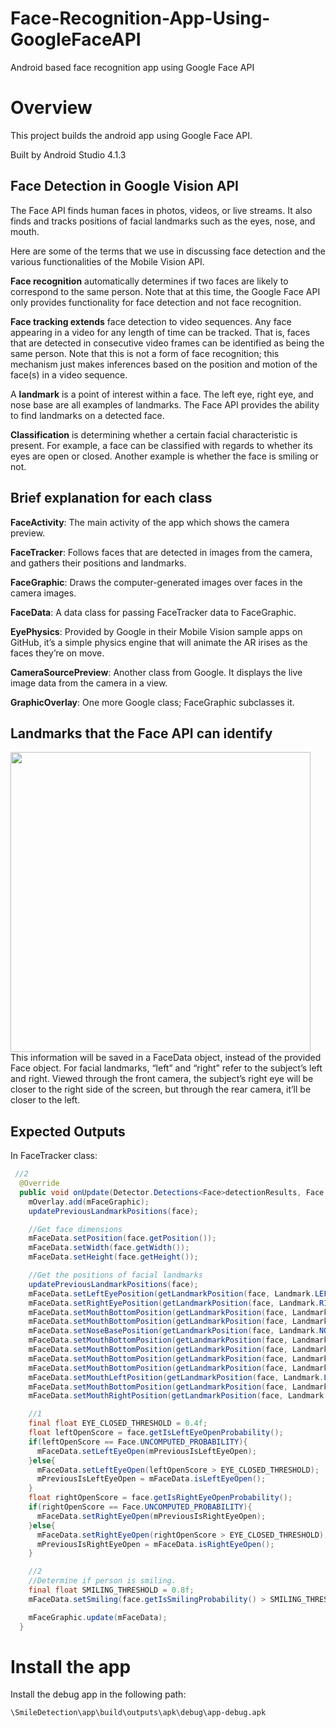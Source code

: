 # Face-Recognition-App-Using-GoogleFaceAPI
Android based face recognition app using Google Face API

# Overview
This project builds the android app using Google Face API.

Built by Android Studio 4.1.3

## Face Detection in Google Vision API
The Face API finds human faces in photos, videos, or live streams. It also finds and tracks positions of facial landmarks such as the eyes, nose, and mouth.

Here are some of the terms that we use in discussing face detection and the various functionalities of the Mobile Vision API.

__Face recognition__ automatically determines if two faces are likely to correspond to the same person. Note that at this time, the Google Face API only provides functionality for face detection and not face recognition.


__Face tracking extends__ face detection to video sequences. Any face appearing in a video for any length of time can be tracked. That is, faces that are detected in consecutive video frames can be identified as being the same person. Note that this is not a form of face recognition; this mechanism just makes inferences based on the position and motion of the face(s) in a video sequence.

A __landmark__ is a point of interest within a face. The left eye, right eye, and nose base are all examples of landmarks. The Face API provides the ability to find landmarks on a detected face.

__Classification__ is determining whether a certain facial characteristic is present. For example, a face can be classified with regards to whether its eyes are open or closed. Another example is whether the face is smiling or not.

## Brief explanation for each class
__FaceActivity__: The main activity of the app which shows the camera preview. 

__FaceTracker__: Follows faces that are detected in images from the camera, and gathers their positions and landmarks. 

__FaceGraphic__: Draws the computer-generated images over faces in the camera images. 

__FaceData__: A data class for passing FaceTracker data to FaceGraphic. 

__EyePhysics__: Provided by Google in their Mobile Vision sample apps on GitHub, it’s a simple physics engine that will animate the AR irises as the faces they’re on move. 

__CameraSourcePreview__: Another class from Google. It displays the live image data from the camera in a view. 

__GraphicOverlay__: One more Google class; FaceGraphic subclasses it.


## Landmarks that the Face API can identify
<img src=https://user-images.githubusercontent.com/72503871/117692116-48b42e00-b1ef-11eb-94c6-04f96a67d622.jpg width="480">
This information will be saved in a FaceData object, instead of the provided Face object. For facial landmarks, “left” and “right” refer to the subject’s left and right. Viewed through the front camera, the subject’s right eye will be closer to the right side of the screen, but through the rear camera, it’ll be closer to the left.

## Expected Outputs
In FaceTracker class:
```Java
 //2
  @Override
  public void onUpdate(Detector.Detections<Face>detectionResults, Face face){
    mOverlay.add(mFaceGraphic);
    updatePreviousLandmarkPositions(face);

    //Get face dimensions
    mFaceData.setPosition(face.getPosition());
    mFaceData.setWidth(face.getWidth());
    mFaceData.setHeight(face.getHeight());

    //Get the positions of facial landmarks
    updatePreviousLandmarkPositions(face);
    mFaceData.setLeftEyePosition(getLandmarkPosition(face, Landmark.LEFT_EYE));
    mFaceData.setRightEyePosition(getLandmarkPosition(face, Landmark.RIGHT_EYE));
    mFaceData.setMouthBottomPosition(getLandmarkPosition(face, Landmark.LEFT_CHEEK));
    mFaceData.setMouthBottomPosition(getLandmarkPosition(face, Landmark.RIGHT_CHEEK));
    mFaceData.setNoseBasePosition(getLandmarkPosition(face, Landmark.NOSE_BASE));
    mFaceData.setMouthBottomPosition(getLandmarkPosition(face, Landmark.LEFT_EAR));
    mFaceData.setMouthBottomPosition(getLandmarkPosition(face, Landmark.LEFT_EAR_TIP));
    mFaceData.setMouthBottomPosition(getLandmarkPosition(face, Landmark.RIGHT_EAR));
    mFaceData.setMouthBottomPosition(getLandmarkPosition(face, Landmark.RIGHT_EAR_TIP));
    mFaceData.setMouthLeftPosition(getLandmarkPosition(face, Landmark.LEFT_MOUTH));
    mFaceData.setMouthBottomPosition(getLandmarkPosition(face, Landmark.BOTTOM_MOUTH));
    mFaceData.setMouthRightPosition(getLandmarkPosition(face, Landmark.RIGHT_MOUTH));

    //1
    final float EYE_CLOSED_THRESHOLD = 0.4f;
    float leftOpenScore = face.getIsLeftEyeOpenProbability();
    if(leftOpenScore == Face.UNCOMPUTED_PROBABILITY){
      mFaceData.setLeftEyeOpen(mPreviousIsLeftEyeOpen);
    }else{
      mFaceData.setLeftEyeOpen(leftOpenScore > EYE_CLOSED_THRESHOLD);
      mPreviousIsLeftEyeOpen = mFaceData.isLeftEyeOpen();
    }
    float rightOpenScore = face.getIsRightEyeOpenProbability();
    if(rightOpenScore == Face.UNCOMPUTED_PROBABILITY){
      mFaceData.setRightEyeOpen(mPreviousIsRightEyeOpen);
    }else{
      mFaceData.setRightEyeOpen(rightOpenScore > EYE_CLOSED_THRESHOLD);
      mPreviousIsRightEyeOpen = mFaceData.isRightEyeOpen();
    }

    //2
    //Determine if person is smiling.
    final float SMILING_THRESHOLD = 0.8f;
    mFaceData.setSmiling(face.getIsSmilingProbability() > SMILING_THRESHOLD);

    mFaceGraphic.update(mFaceData);
  }
```



# Install the app
Install the debug app in the following path:
```
\SmileDetection\app\build\outputs\apk\debug\app-debug.apk
```
